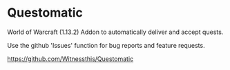# Questomatic
World of Warcraft (1.13.2) Addon to automatically deliver and accept quests.

Use the github 'Issues' function for bug reports and feature requests.

https://github.com/Witnessthis/Questomatic
